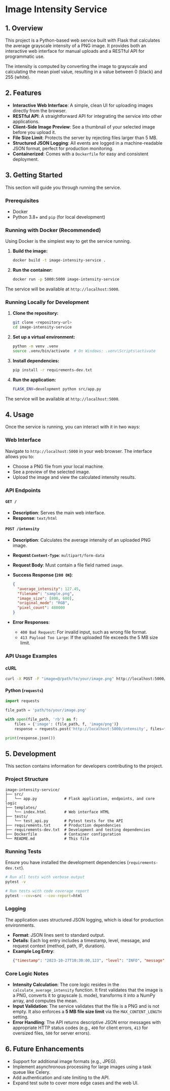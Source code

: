 # Image Intensity Service

## 1. Overview

This project is a Python-based web service built with Flask that calculates the average grayscale intensity of a PNG image. It provides both an interactive web interface for manual uploads and a RESTful API for programmatic use.

The intensity is computed by converting the image to grayscale and calculating the mean pixel value, resulting in a value between 0 (black) and 255 (white).

## 2. Features

-   **Interactive Web Interface**: A simple, clean UI for uploading images directly from the browser.
-   **RESTful API**: A straightforward API for integrating the service into other applications.
-   **Client-Side Image Preview**: See a thumbnail of your selected image before you upload it.
-   **File Size Limit**: Protects the server by rejecting files larger than 5 MB.
-   **Structured JSON Logging**: All events are logged in a machine-readable JSON format, perfect for production monitoring.
-   **Containerized**: Comes with a `Dockerfile` for easy and consistent deployment.

## 3. Getting Started

This section will guide you through running the service.

### Prerequisites

-   Docker
-   Python 3.8+ and `pip` (for local development)

### Running with Docker (Recommended)

Using Docker is the simplest way to get the service running.

1.  **Build the image:**
    ```bash
    docker build -t image-intensity-service .
    ```

2.  **Run the container:**
    ```bash
    docker run -p 5000:5000 image-intensity-service
    ```

The service will be available at `http://localhost:5000`.

### Running Locally for Development

1.  **Clone the repository:**
    ```bash
    git clone <repository-url>
    cd image-intensity-service
    ```

2.  **Set up a virtual environment:**
    ```bash
    python -m venv .venv
    source .venv/bin/activate  # On Windows: .venv\Scripts\activate
    ```

3.  **Install dependencies:**
    ```bash
    pip install -r requirements-dev.txt
    ```

4.  **Run the application:**
    ```bash
    FLASK_ENV=development python src/app.py
    ```

The service will be available at `http://localhost:5000`.

## 4. Usage

Once the service is running, you can interact with it in two ways:

### Web Interface

Navigate to `http://localhost:5000` in your web browser. The interface allows you to:
-   Choose a PNG file from your local machine.
-   See a preview of the selected image.
-   Upload the image and view the calculated intensity results.

### API Endpoints

#### `GET /`

-   **Description**: Serves the main web interface.
-   **Response**: `text/html`

#### `POST /intensity`

-   **Description**: Calculates the average intensity of an uploaded PNG image.
-   **Request `Content-Type`**: `multipart/form-data`
-   **Request Body**: Must contain a file field named `image`.

-   **Success Response (`200 OK`)**:
    ```json
    {
      "average_intensity": 127.45,
      "filename": "sample.png",
      "image_size": [800, 600],
      "original_mode": "RGB",
      "pixel_count": 480000
    }
    ```

-   **Error Responses**:
    -   `400 Bad Request`: For invalid input, such as wrong file format.
    -   `413 Payload Too Large`: If the uploaded file exceeds the 5 MB size limit.

### API Usage Examples

#### cURL

```bash
curl -X POST -F "image=@/path/to/your/image.png" http://localhost:5000/intensity
```

#### Python (`requests`)

```python
import requests

file_path = 'path/to/your/image.png'

with open(file_path, 'rb') as f:
    files = {'image': (file_path, f, 'image/png')}
    response = requests.post('http://localhost:5000/intensity', files=files)

print(response.json())
```

## 5. Development

This section contains information for developers contributing to the project.

### Project Structure

```
image-intensity-service/
├── src/
│   └── app.py            # Flask application, endpoints, and core logic
├── templates/
│   └── index.html        # Web interface HTML
├── tests/
│   └── test_api.py       # Pytest tests for the API
├── requirements.txt      # Production dependencies
├── requirements-dev.txt  # Development and testing dependencies
├── Dockerfile            # Container configuration
└── README.md             # This file
```

### Running Tests

Ensure you have installed the development dependencies (`requirements-dev.txt`).

```bash
# Run all tests with verbose output
pytest -v

# Run tests with code coverage report
pytest --cov=src --cov-report=html
```

### Logging

The application uses structured JSON logging, which is ideal for production environments.
- **Format**: JSON lines sent to standard output.
- **Details**: Each log entry includes a timestamp, level, message, and request context (method, path, IP, duration).
- **Example Log Entry**:
  ```json
  {"timestamp": "2023-10-27T10:30:00,123", "level": "INFO", "message": "Request completed", "name": "src.app", "extra_info": {"method": "POST", "path": "/intensity", "status_code": 200, "duration_ms": 54.21, "response_mimetype": "application/json"}}
  ```

### Core Logic Notes

-   **Intensity Calculation**: The core logic resides in the `calculate_average_intensity` function. It first validates that the image is a PNG, converts it to grayscale (`L` mode), transforms it into a NumPy array, and computes the mean.
-   **Input Validation**: The service validates that the file is a PNG and is not empty. It also enforces a **5 MB file size limit** via the `MAX_CONTENT_LENGTH` setting.
-   **Error Handling**: The API returns descriptive JSON error messages with appropriate HTTP status codes (e.g., `400` for client errors, `413` for oversized files, `500` for server errors).

## 6. Future Enhancements

-   Support for additional image formats (e.g., JPEG).
-   Implement asynchronous processing for large images using a task queue like Celery.
-   Add authentication and rate limiting to the API.
-   Expand test suite to cover more edge cases and the web UI.
